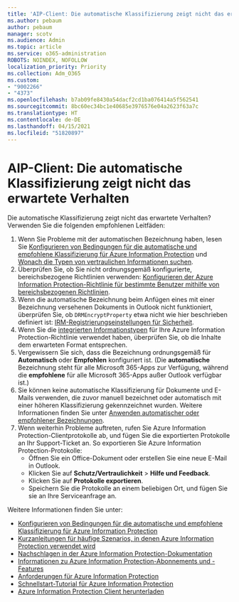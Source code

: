 ```yaml
---
title: 'AIP-Client: Die automatische Klassifizierung zeigt nicht das erwartete Verhalten'
ms.author: pebaum
author: pebaum
manager: scotv
ms.audience: Admin
ms.topic: article
ms.service: o365-administration
ROBOTS: NOINDEX, NOFOLLOW
localization_priority: Priority
ms.collection: Adm_O365
ms.custom:
- "9002266"
- "4373"
ms.openlocfilehash: b7ab09fe8430a54dacf2cd1ba076414a5f562541
ms.sourcegitcommit: 8bc60ec34bc1e40685e3976576e04a2623f63a7c
ms.translationtype: HT
ms.contentlocale: de-DE
ms.lasthandoff: 04/15/2021
ms.locfileid: "51820897"
---
```

# <a name="automatic-classification-not-behaving-as-expected-with-the-aip-client"></a>AIP-Client: Die automatische Klassifizierung zeigt nicht das erwartete Verhalten

Die automatische Klassifizierung zeigt nicht das erwartete Verhalten? Verwenden Sie die folgenden empfohlenen Leitfäden:

1. Wenn Sie Probleme mit der automatischen Bezeichnung haben, lesen Sie [Konfigurieren von Bedingungen für die automatische und empfohlene Klassifizierung für Azure Information Protection](https://docs.microsoft.com/azure/information-protection/configure-policy-classification) und [Wonach die Typen von vertraulichen Informationen suchen](https://docs.microsoft.com/microsoft-365/compliance/sensitive-information-type-entity-definitions).
2. Überprüfen Sie, ob Sie nicht ordnungsgemäß konfigurierte, bereichsbezogene Richtlinien verwenden: [Konfigurieren der Azure Information Protection-Richtlinie für bestimmte Benutzer mithilfe von bereichsbezogenen Richtlinien](https://docs.microsoft.com/azure/information-protection/configure-policy-scope).
3. Wenn die automatische Bezeichnung beim Anfügen eines mit einer Bezeichnung versehenen Dokuments in Outlook nicht funktioniert, überprüfen Sie, ob `DRMEncryptProperty` etwa nicht wie hier beschrieben definiert ist: [IRM-Registrierungseinstellungen für Sicherheit](https://docs.microsoft.com/deployoffice/security/protect-sensitive-messages-and-documents-by-using-irm-in-office#office-2016-irm-registry-key-options).
4. Wenn Sie die [integrierten Informationstypen](https://support.office.com/article/What-the-sensitive-information-types-look-for-fd505979-76be-4d9f-b459-abef3fc9e86b) für Ihre Azure Information Protection-Richtlinie verwendet haben, überprüfen Sie, ob die Inhalte dem erwarteten Format entsprechen.
5. Vergewissern Sie sich, dass die Bezeichnung ordnungsgemäß für **Automatisch** oder **Empfohlen** konfiguriert ist. (Die **automatische** Bezeichnung steht für alle Microsoft 365-Apps zur Verfügung, während die **empfohlene** für alle Microsoft 365-Apps außer Outlook verfügbar ist.)
6. Sie können keine automatische Klassifizierung für Dokumente und E-Mails verwenden, die zuvor manuell bezeichnet oder automatisch mit einer höheren Klassifizierung gekennzeichnet wurden.  Weitere Informationen finden Sie unter [Anwenden automatischer oder empfohlener Bezeichnungen](https://docs.microsoft.com/azure/information-protection/configure-policy-classification#how-automatic-or-recommended-labels-are-applied).
7. Wenn weiterhin Probleme auftreten, rufen Sie Azure Information Protection-Clientprotokolle ab, und fügen Sie die exportierten Protokolle an Ihr Support-Ticket an. So exportieren Sie Azure Information Protection-Protokolle:
    - Öffnen Sie ein Office-Dokument oder erstellen Sie eine neue E-Mail in Outlook.
    - Klicken Sie auf **Schutz/Vertraulichkeit** > **Hilfe und Feedback**.
    - Klicken Sie auf **Protokolle exportieren**.
    - Speichern Sie die Protokolle an einem beliebigen Ort, und fügen Sie sie an Ihre Serviceanfrage an.

Weitere Informationen finden Sie unter:

- [Konfigurieren von Bedingungen für die automatische und empfohlene Klassifizierung für Azure Information Protection](https://docs.microsoft.com/azure/information-protection/configure-policy-classification)
- [Kurzanleitungen für häufige Szenarios, in denen Azure Information Protection verwendet wird](https://docs.microsoft.com/azure/information-protection/how-to-guides)
- [Nachschlagen in der Azure Information Protection-Dokumentation](https://docs.microsoft.com/azure/information-protection/what-is-information-protection)
- [Informationen zu Azure Information Protection-Abonnements und -Features](https://azure.microsoft.com/pricing/details/information-protection)
- [Anforderungen für Azure Information Protection](https://docs.microsoft.com/azure/information-protection/get-started/requirements)
- [Schnellstart-Tutorial für Azure Information Protection](https://docs.microsoft.com/azure/information-protection/get-started/infoprotect-quick-start-tutorial)
- [Azure Information Protection Client herunterladen](https://www.microsoft.com/download/details.aspx?id=53018)

